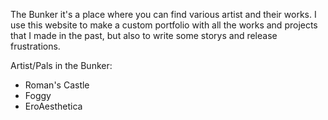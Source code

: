 The Bunker it's a place where you can find various artist and their works. I use this website to make a custom portfolio with all the works and projects that I made in the past, but also to write some storys and release frustrations.

Artist/Pals in the Bunker:
- Roman's Castle
- Foggy
- EroAesthetica